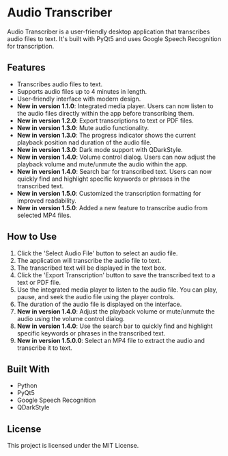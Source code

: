 # Audio Transcriber

Audio Transcriber is a user-friendly desktop application that transcribes audio files to text. It's built with PyQt5 and uses Google Speech Recognition for transcription.

## Features

- Transcribes audio files to text.
- Supports audio files up to 4 minutes in length.
- User-friendly interface with modern design.
- **New in version 1.1.0**: Integrated media player. Users can now listen to the audio files directly within the app before transcribing them.
- **New in version 1.2.0**: Export transcriptions to text or PDF files.
- **New in version 1.3.0**: Mute audio functionality.
- **New in version 1.3.0**: The progress indicator shows the current playback position nad duration of the audio file.
- **New in version 1.3.0**: Dark mode support with QDarkStyle.
- **New in version 1.4.0**: Volume control dialog. Users can now adjust the playback volume and mute/unmute the audio within the app.
- **New in version 1.4.0**: Search bar for transcribed text. Users can now quickly find and highlight specific keywords or phrases in the transcribed text.
- **New in version 1.5.0**: Customized the transcription formatting for improved readability.
- **New in version 1.5.0**: Added a new feature to transcribe audio from selected MP4 files.

## How to Use

1. Click the 'Select Audio File' button to select an audio file.
2. The application will transcribe the audio file to text.
3. The transcribed text will be displayed in the text box.
4. Click the 'Export Transcription' button to save the transcribed text to a text or PDF file.
5. Use the integrated media player to listen to the audio file. You can play, pause, and seek the audio file using the player controls.
6. The duration of the audio file is displayed on the interface.
7. **New in version 1.4.0**: Adjust the playback volume or mute/unmute the audio using the volume control dialog.
8. **New in version 1.4.0**: Use the search bar to quickly find and highlight specific keywords or phrases in the transcribed text.
9. **New in version 1.5.0.0**: Select an MP4 file to extract the audio and transcribe it to text.

## Built With

- Python
- PyQt5
- Google Speech Recognition
- QDarkStyle

## License

This project is licensed under the MIT License.

